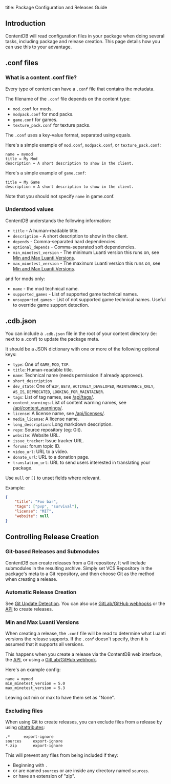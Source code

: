 title: Package Configuration and Releases Guide

## Introduction

ContentDB will read configuration files in your package when doing several
tasks, including package and release creation. This page details how you can use
this to your advantage.

## .conf files

### What is a content .conf file?

Every type of content can have a `.conf` file that contains the metadata.

The filename of the `.conf` file depends on the content type:

* `mod.conf` for mods.
* `modpack.conf` for mod packs.
* `game.conf` for games.
* `texture_pack.conf` for texture packs.

The `.conf` uses a key-value format, separated using equals.

Here's a simple example of `mod.conf`, `modpack.conf`, or `texture_pack.conf`:

	name = mymod
	title = My Mod
	description = A short description to show in the client.

Here's a simple example of `game.conf`:

	title = My Game
	description = A short description to show in the client.

Note that you should not specify `name` in game.conf.

### Understood values

ContentDB understands the following information:

* `title` - A human-readable title.
* `description` - A short description to show in the client.
* `depends` - Comma-separated hard dependencies.
* `optional_depends` - Comma-separated soft dependencies.
* `min_minetest_version` - The minimum Luanti version this runs on, see [Min and Max Luanti Versions](#min_max_versions).
* `max_minetest_version` - The maximum Luanti version this runs on, see [Min and Max Luanti Versions](#min_max_versions).

and for mods only:

* `name` - the mod technical name.
* `supported_games` - List of supported game technical names.
* `unsupported_games` - List of not supported game technical names. Useful to override game support detection.


## .cdb.json

You can include a `.cdb.json` file in the root of your content directory (ie: next to a .conf)
to update the package meta.

It should be a JSON dictionary with one or more of the following optional keys:

* `type`: One of `GAME`, `MOD`, `TXP`.
* `title`: Human-readable title.
* `name`: Technical name (needs permission if already approved).
* `short_description`
* `dev_state`: One of `WIP`, `BETA`, `ACTIVELY_DEVELOPED`, `MAINTENANCE_ONLY`, `AS_IS`, `DEPRECATED`,
    `LOOKING_FOR_MAINTAINER`.
* `tags`: List of tag names, see [/api/tags/](/api/tags/).
* `content_warnings`: List of content warning names, see [/api/content_warnings/](/api/content_warnings/).
* `license`: A license name, see [/api/licenses/](/api/licenses/).
* `media_license`: A license name.
* `long_description`: Long markdown description.
* `repo`: Source repository (eg: Git).
* `website`: Website URL.
* `issue_tracker`: Issue tracker URL.
* `forums`: forum topic ID.
* `video_url`: URL to a video.
* `donate_url`: URL to a donation page.
* `translation_url`: URL to send users interested in translating your package.

Use `null` or `[]` to unset fields where relevant.

Example:

```json
{
    "title": "Foo bar",
    "tags": ["pvp", "survival"],
    "license": "MIT",
    "website": null
}
```

## Controlling Release Creation

### Git-based Releases and Submodules

ContentDB can create releases from a Git repository.
It will include submodules in the resulting archive.
Simply set VCS Repository in the package's meta to a Git repository, and then
choose Git as the method when creating a release.

### Automatic Release Creation

See [Git Update Detection](/help/update_config/).
You can also use [GitLab/GitHub webhooks](/help/release_webhooks/) or the [API](/help/api/)
to create releases.

### Min and Max Luanti Versions

<a name="min_max_versions" />

When creating a release, the `.conf` file will be read to determine what Luanti
versions the release supports. If the `.conf` doesn't specify, then it is assumed
that it supports all versions.

This happens when you create a release via the ContentDB web interface, the
[API](/help/api/), or using a [GitLab/GitHub webhook](/help/release_webhooks/).

Here's an example config:

	name = mymod
	min_minetest_version = 5.0
	max_minetest_version = 5.3

Leaving out min or max to have them set as "None".

### Excluding files

When using Git to create releases,
you can exclude files from a release by using [gitattributes](https://git-scm.com/docs/gitattributes):


	.*		export-ignore
	sources		export-ignore
	*.zip		export-ignore


This will prevent any files from being included if they:

* Beginning with `.`
* or are named `sources` or are inside any directory named `sources`.
* or have an extension of "zip".

